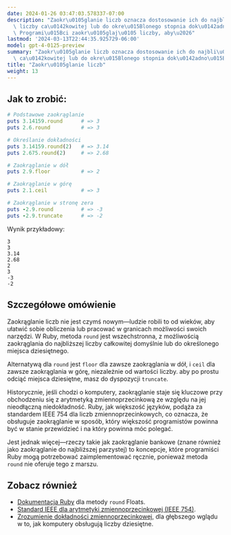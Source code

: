 ```yaml
---
date: 2024-01-26 03:47:03.578337-07:00
description: "Zaokr\u0105glanie liczb oznacza dostosowanie ich do najbli\u017Cszej\
  \ liczby ca\u0142kowitej lub do okre\u015Blonego stopnia dok\u0142adno\u015Bci.\
  \ Programi\u015Bci zaokr\u0105glaj\u0105 liczby, aby\u2026"
lastmod: '2024-03-13T22:44:35.925729-06:00'
model: gpt-4-0125-preview
summary: "Zaokr\u0105glanie liczb oznacza dostosowanie ich do najbli\u017Cszej liczby\
  \ ca\u0142kowitej lub do okre\u015Blonego stopnia dok\u0142adno\u015Bci."
title: "Zaokr\u0105glanie liczb"
weight: 13
---
```


## Jak to zrobić:
```Ruby
# Podstawowe zaokrąglanie
puts 3.14159.round      # => 3
puts 2.6.round          # => 3

# Określanie dokładności
puts 3.14159.round(2)   # => 3.14
puts 2.675.round(2)     # => 2.68

# Zaokrąglanie w dół
puts 2.9.floor          # => 2

# Zaokrąglanie w górę
puts 2.1.ceil           # => 3

# Zaokrąglanie w stronę zera
puts -2.9.round         # => -3
puts -2.9.truncate      # => -2
```

Wynik przykładowy:
```
3
3
3.14
2.68
2
3
-3
-2
```

## Szczegółowe omówienie
Zaokrąglanie liczb nie jest czymś nowym—ludzie robili to od wieków, aby ułatwić sobie obliczenia lub pracować w granicach możliwości swoich narzędzi. W Ruby, metoda `round` jest wszechstronna, z możliwością zaokrąglania do najbliższej liczby całkowitej domyślnie lub do określonego miejsca dziesiętnego.

Alternatywą dla `round` jest `floor` dla zawsze zaokrąglania w dół, i `ceil` dla zawsze zaokrąglania w górę, niezależnie od wartości liczby. aby po prostu odciąć miejsca dziesiętne, masz do dyspozycji `truncate`.

Historycznie, jeśli chodzi o komputery, zaokrąglanie staje się kluczowe przy obchodzeniu się z arytmetyką zmiennoprzecinkową ze względu na jej nieodłączną niedokładność. Ruby, jak większość języków, podąża za standardem IEEE 754 dla liczb zmiennoprzecinkowych, co oznacza, że obsługuje zaokrąglanie w sposób, który większość programistów powinna być w stanie przewidzieć i na który powinna móc polegać.

Jest jednak więcej—rzeczy takie jak zaokrąglanie bankowe (znane również jako zaokrąglanie do najbliższej parzystej) to koncepcje, które programiści Ruby mogą potrzebować zaimplementować ręcznie, ponieważ metoda `round` nie oferuje tego z marszu.

## Zobacz również
- [Dokumentacja Ruby](https://ruby-doc.org/core-3.0.0/Float.html#method-i-round) dla metody `round` Floats.
- [Standard IEEE dla arytmetyki zmiennoprzecinkowej (IEEE 754)](https://ieeexplore.ieee.org/document/4610935).
- [Zrozumienie dokładności zmiennoprzecinkowej](https://floating-point-gui.de/), dla głębszego wglądu w to, jak komputery obsługują liczby dziesiętne.
